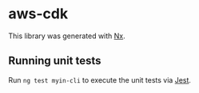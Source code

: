 # aws-cdk

This library was generated with [Nx](https://nx.dev).

## Running unit tests

Run `ng test myin-cli` to execute the unit tests via [Jest](https://jestjs.io).
